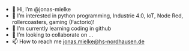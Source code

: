 - 👋 Hi, I’m @jonas-mielke
- 👀 I’m interested in python programming, Industrie 4.0, IoT, Node Red, rollercoasters, gaming (Factorio)!
- 🌱 I’m currently learning coding in github
- 💞️ I’m looking to collaborate on ...
- 📫 How to reach me jonas.mielke@hs-nordhausen.de

<!---
jonas-mielke/jonas-mielke is a ✨ special ✨ repository because its `README.md` (this file) appears on your GitHub profile.
You can click the Preview link to take a look at your changes.
--->
